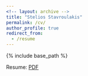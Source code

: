 ```yaml
---
<!-- layout: archive -->
title: "Stelios Stavroulakis"
permalink: /cv/
author_profile: true
redirect_from:
  - /resume
---
```


{% include base_path %}

Resume: [PDF](https://steliostavroulakis.github.io/CV_Stelios-Stavroulakis.pdf)
